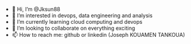 - 👋 Hi, I’m @Jksun88
- 👀 I’m interested in devops, data engineering and analysis
- 🌱 I’m currently learning cloud computing and devops
- 💞️ I’m looking to collaborate on everything exciting
- 📫 How to reach me: github or linkedin (Joseph KOUAMEN TANKOUA)

<!---
Jksun88/Jksun88 is a ✨ special ✨ repository because its `README.md` (this file) appears on your GitHub profile.
You can click the Preview link to take a look at your changes.
--->
